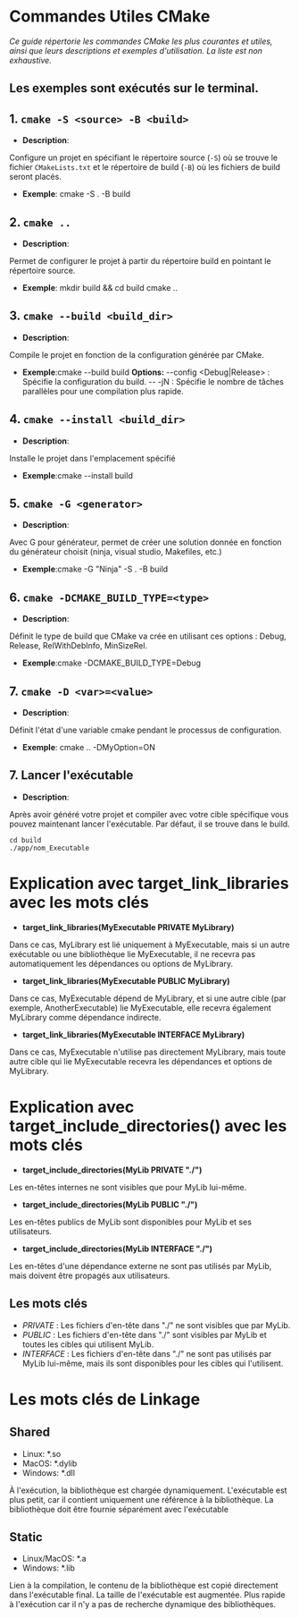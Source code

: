 # Commandes Utiles CMake

*Ce guide répertorie les commandes CMake les plus courantes et utiles, ainsi que leurs descriptions et exemples d'utilisation.
La liste est non exhaustive.*


Les exemples sont exécutés sur le terminal.
---

## 1. `cmake -S <source> -B <build>`
- **Description**: 

Configure un projet en spécifiant le répertoire source (`-S`) où se trouve le fichier `CMakeLists.txt` et le répertoire de build (`-B`) où les fichiers de build seront placés.
- **Exemple**: cmake -S . -B build

## 2. `cmake ..`
- **Description**: 

Permet de configurer le projet à partir du répertoire build en pointant le répertoire source.
- **Exemple**: 
  mkdir build && cd build
  cmake ..

## 3. `cmake --build <build_dir>`
- **Description**: 

Compile le projet en fonction de la configuration générée par CMake.
- **Exemple**:cmake --build build
**Options:**
    --config <Debug|Release> : Spécifie la configuration du build.
    -- -jN : Spécifie le nombre de tâches parallèles pour une compilation plus rapide.

## 4. `cmake --install <build_dir>`
  - **Description**: 
  
  Installe le projet dans l'emplacement spécifié
  - **Exemple**:cmake --install build

## 5. `cmake -G <generator>`
- **Description**: 

Avec G pour générateur, permet de créer une solution donnée en fonction du générateur choisit (ninja, visual studio, Makefiles, etc.)
- **Exemple**:cmake -G "Ninja" -S . -B build 

## 6. `cmake -DCMAKE_BUILD_TYPE=<type>`
- **Description**: 

Définit le type de build que CMake va crée en utilisant ces options : Debug, Release, RelWithDebInfo, MinSizeRel.
- **Exemple**:cmake -DCMAKE_BUILD_TYPE=Debug

## 7. `cmake -D <var>=<value>`
- **Description**: 

Définit l'état d'une variable cmake pendant le processus de configuration.
- **Exemple**: cmake .. -DMyOption=ON 

## 7. Lancer l'exécutable 
- **Description**: 

Après avoir généré votre projet et compiler avec votre cible spécifique vous pouvez maintenant lancer l'exécutable. Par défaut, il se trouve dans le build. 
```
cd build
./app/nom_Executable
```

# Explication avec target_link_libraries avec les mots clés

- **target_link_libraries(MyExecutable PRIVATE MyLibrary)**

Dans ce cas, MyLibrary est lié uniquement à MyExecutable, 
mais si un autre exécutable ou une bibliothèque lie MyExecutable, 
il ne recevra pas automatiquement les dépendances ou options de MyLibrary.

- **target_link_libraries(MyExecutable PUBLIC MyLibrary)**

Dans ce cas, MyExecutable dépend de MyLibrary,
et si une autre cible (par exemple, AnotherExecutable) lie MyExecutable, 
elle recevra également MyLibrary comme dépendance indirecte.

- **target_link_libraries(MyExecutable INTERFACE MyLibrary)**

Dans ce cas, MyExecutable n'utilise pas directement MyLibrary, 
mais toute autre cible qui lie MyExecutable recevra les dépendances et options de MyLibrary.


# Explication avec target_include_directories() avec les mots clés

- **target_include_directories(MyLib PRIVATE "./")**

Les en-têtes internes ne sont visibles que pour MyLib lui-même.


- **target_include_directories(MyLib PUBLIC "./")**

Les en-têtes publics de MyLib sont disponibles pour MyLib et ses utilisateurs.

- **target_include_directories(MyLib INTERFACE "./")**

Les en-têtes d'une dépendance externe ne sont pas utilisés par MyLib, mais doivent être propagés aux utilisateurs.

## Les mots clés
- *PRIVATE* : Les fichiers d'en-tête dans "./" ne sont visibles que par MyLib.
- *PUBLIC* : Les fichiers d'en-tête dans "./" sont visibles par MyLib et toutes les cibles qui utilisent MyLib.
- *INTERFACE* : Les fichiers d'en-tête dans "./" ne sont pas utilisés par MyLib lui-même, mais ils sont disponibles pour les cibles qui l'utilisent.


# Les mots clés de Linkage

## Shared
- Linux: *.so
- MacOS: *.dylib
- Windows: *.dll

À l'exécution, la bibliothèque est chargée dynamiquement. L'exécutable est plus petit, car il contient uniquement une référence à la bibliothèque.
La bibliothèque doit être fournie séparément avec l'exécutable

## Static
- Linux/MacOS: *.a
- Windows: *.lib

Lien à la compilation, le contenu de la bibliothèque est copié directement dans l'exécutable final. La taille de l'exécutable est augmentée.
Plus rapide à l'exécution car il n'y a pas de recherche dynamique des bibliothèques.